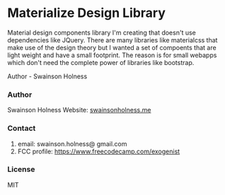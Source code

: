 # Materialize Design Library

Material design components library I'm creating that doesn't use dependencies like JQuery. There are many libraries like materialcss that make use of the design theory but I wanted a set of compoents that are light weight and have a small footprint. The reason is for small webapps which don't need the complete power of libraries like bootstrap. 

Author - Swainson Holness

### Author
Swainson Holness
Website: [swainsonholness.me](http://swainsonholness.me/)

### Contact
1. email: swainson.holness@ gmail.com 
2. FCC profile: https://www.freecodecamp.com/exogenist

### License
MIT
